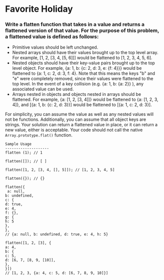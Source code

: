 # Favorite Holiday 

### Write a flatten function that takes in a value and returns a flattened version of that value. For the purpose of this problem, a flattened value is defined as follows:

- Primitive values should be left unchanged.
- Nested arrays should have their values brought up to the top level array. For example, [1, 2, [3, 4, [5, 6]]] would be flattened to [1, 2, 3, 4, 5, 6].
- Nested objects should have their key-value pairs brought up to the top level object. For example, {a: 1, b: {c: 2, d: 3, e: {f: 4}}} would be flattened to {a: 1, c: 2, d: 3, f: 4}. Note that this means the keys "b" and "e" were completely removed, since their values were flattened to the top level. In the event of a
key collision (e.g. {a: 1, b: {a: 2}} ), any associated value can be used.
- Arrays nested in objects and objects nested in arrays should be flattened. For example, {a: [1, 2, [3, 4]]} would be flattened to {a: [1, 2, 3, 4]}, and [{a: 1, b: {c: 2, d: 3}}] would be flattened to
[{a: 1, c: 2, d: 3}].

For simplicity, you can assume the value as well as any nested values will not be functions. Additionally, you can assume that all object keys are strings. Your solution can return a flattened value in place, or it can return a new value, either is acceptable.
Your code should not call the native `Array.prototype.flat()` function.

```
Sample Usage
--------------------
flatten (1); // 1

flatten([]); // [ ] 

flatten([1, 2, [3, 4, [], 5]]); // [1, 2, 3, 4, 5]

flatten({}); // {}

flatten({
 a: null,
b: undefined,
c: {
d: true,
e: 4,
f: {},
g: {
h: 5
},
},
// {a: null, b: undefined, d: true, e: 4, h: 5}

flatten([1, 2, [3], {
a: 4,
b: {
c: 5,
d: [6, 7, [8, 9, [10]],
},
}]) 
// [1, 2, 3, {a: 4, c: 5, d: [6, 7, 8, 9, 10]}]

```
